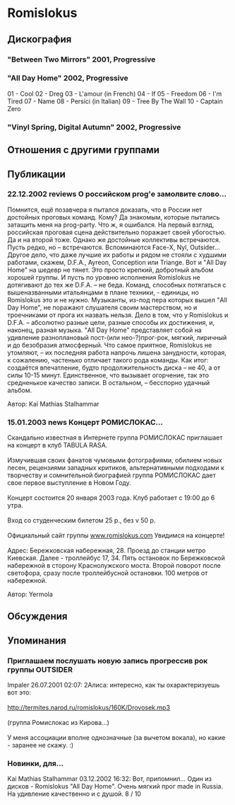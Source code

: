 # Romislokus



## Дискография

### "Between Two Mirrors" 2001, Progressive



### "All Day Home" 2002, Progressive

01 - Cool
02 - Dreg
03 - L'amour (in French)
04 - If
05 - Freedom
06 - I'm Tired
07 - Name
08 - Persici (in Italian)
09 - Tree By The Wall
10 - Captain Zero


### "Vinyl Spring, Digital Autumn" 2002, Progressive




## Отношения с другими группами


## Публикации

### 22.12.2002 reviews О российском prog&#39;е замолвите слово...

<p>Помнится, ещё позавчера я пытался доказать, что в России нет достойных проговых команд. Кому? Да знакомым, которые пытались затащить меня на prog-party. Что ж, я ошибался. На первый взгляд, российская проговая сцена действительно поражает своей убогостью. Да и на второй тоже. Однако же достойные коллективы встречаются. Пусть редко, но – встречаются. Вспоминаются Face-X, Nyl, Outsider… Другое дело, что даже лучшие их работы и рядом не стояли с худшими работами, скажем, D.F.A., Ayreon, Conception или Triange. Вот и "All Day Home" на шедевр не тянет. Это просто крепкий, добротный альбом хорошей группы. И пусть по уровню исполнения Romislokus не дотягивают до тех же D.F.A. – не беда. Команд, способных потягаться с вышеназванными итальянцами в плане техники, - единицы, но Romislokus это и не нужно. Музыканты, из-под пера которых вышел "All Day Home", не поражают слушателя своим мастерством, но и троечниками от прога их назвать нельзя. Дело в том, что у Romislokus и D.F.A. – абсолютно разные цели, разные способы их достижения, и, наконец, разная музыка. "All Day Home" представляет собой на удивление разноплановый пост-(или нео-?)прог-рок, мягкий, лиричный и до безобразия атмосферный. Что самое приятное, Romislokus не утомляют, – их последняя работа напрочь лишена занудности, которая, к сожалению, частенько отличает такого рода команды. Как итог: создаётся впечатление, будто продолжительность диска – не 40, а от силы 10-15 минут. Единственное, что вызывает огорчение, так это средненькое качество записи. В остальном, – бесспорно удачный альбом.</p>

Автор: Kai Mathias Stalhammar

### 15.01.2003 news Концерт РОМИСЛОКАС...

<p>Скандально известная в Интернете группа РОМИСЛОКАС приглашает на концерт в клуб TABULA RASA. <BR><BR> Измучившая своих фанатов чумовыми фотографиями, обилием новых песен, рецензиями западных критиков, альтернативными подходами к творчеству и сомнительной биографией группа РОМИСЛОКАС дает свое первое выступление в Новом Году. <BR><BR> Концерт состоится 20 января 2003 года. Клуб работает с 19:00 до 6 утра.<BR><BR> Вход со студенческим билетом 25 р., без v 50 р.<BR><BR> Официальный сайт группы <A HREF="http://www.romislokus.com/ ">www.romislokus.com</A> Увидимся на концерте!<BR><BR> Адрес: Бережковская набережная, 28. Проезд до станции метро Киевская. Далее - троллейбус 17, 34. Пять остановок по Бережковской набережной в сторону Краснолужского моста. Второй поворот после светофора, сразу после троллейбусной остановки. 100 метров от набережной.</p>

Автор: Yermola


## Обсуждения


## Упоминания

### Приглашаем послушать новую запись прогрессив рок группы OUTSIDER

Impaler 26.07.2001 02:07:
2Алиса: интересно, как ты охарактеризуешь вот это:<BR><BR><A HREF="http://termites.narod.ru/romislokus/160K/Drovosek.mp3" target="_blank">http://termites.narod.ru/romislokus/160K/Drovosek.mp3</A><BR><BR>(группа Ромислокас из Кирова...)<BR><BR>У меня ассоциации вполне однозначные (за вычетом вокала), но какие - заранее не скажу. :)

### Новинки, для...

Kai Mathias Stalhammar 03.12.2002 16:32:
Вот, припомнил... Один из дисков - Romislokus "All Day Home". Очень мягкий прог made in Russia. На удивление качественно и с душой. 8 / 10

